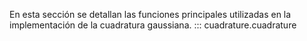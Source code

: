En esta sección se detallan las funciones principales utilizadas en la implementación de la cuadratura gaussiana.
::: cuadrature.cuadrature


